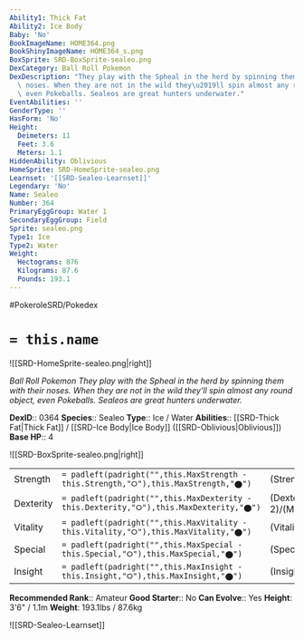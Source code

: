 ```yaml
---
Ability1: Thick Fat
Ability2: Ice Body
Baby: 'No'
BookImageName: HOME364.png
BookShinyImageName: HOME364_s.png
BoxSprite: SRD-BoxSprite-sealeo.png
DexCategory: Ball Roll Pokemon
DexDescription: "They play with the Spheal in the herd by spinning them with their\
  \ noses. When they are not in the wild they\u2019ll spin almost any round object,\
  \ even Pokeballs. Sealeos are great hunters underwater."
EventAbilities: ''
GenderType: ''
HasForm: 'No'
Height:
  Deimeters: 11
  Feet: 3.6
  Meters: 1.1
HiddenAbility: Oblivious
HomeSprite: SRD-HomeSprite-sealeo.png
Learnset: '[[SRD-Sealeo-Learnset]]'
Legendary: 'No'
Name: Sealeo
Number: 364
PrimaryEggGroup: Water 1
SecondaryEggGroup: Field
Sprite: sealeo.png
Type1: Ice
Type2: Water
Weight:
  Hectograms: 876
  Kilograms: 87.6
  Pounds: 193.1
---
```


#PokeroleSRD/Pokedex

# `= this.name`

![[SRD-HomeSprite-sealeo.png|right]]

*Ball Roll Pokemon*
*They play with the Spheal in the herd by spinning them with their noses. When they are not in the wild they’ll spin almost any round object, even Pokeballs. Sealeos are great hunters underwater.*

**DexID**:: 0364
**Species**:: Sealeo
**Type**:: Ice / Water
**Abilities**:: [[SRD-Thick Fat|Thick Fat]] / [[SRD-Ice Body|Ice Body]] ([[SRD-Oblivious|Oblivious]])
**Base HP**:: 4

![[SRD-BoxSprite-sealeo.png|right]]

|           |                                                                                        |                                          |
| --------- | -------------------------------------------------------------------------------------- | ---------------------------------------- |
| Strength  | `= padleft(padright("",this.MaxStrength - this.Strength,"⭘"),this.MaxStrength,"⬤")`    | (Strength::2)/(MaxStrength::4)   |
| Dexterity | `= padleft(padright("",this.MaxDexterity - this.Dexterity,"⭘"),this.MaxDexterity,"⬤")` | (Dexterity:: 2)/(MaxDexterity::4) |
| Vitality  | `= padleft(padright("",this.MaxVitality - this.Vitality,"⭘"),this.MaxVitality,"⬤")`    | (Vitality::2)/(MaxVitality::5)   |
| Special   | `= padleft(padright("",this.MaxSpecial - this.Special,"⭘"),this.MaxSpecial,"⬤")`       | (Special::2)/(MaxSpecial::5)     |
| Insight   | `= padleft(padright("",this.MaxInsight - this.Insight,"⭘"),this.MaxInsight,"⬤")`       | (Insight::2)/(MaxInsight::5)     |

**Recommended Rank**:: Amateur
**Good Starter**:: No
**Can Evolve**:: Yes
**Height**: 3'6" / 1.1m
**Weight**: 193.1lbs / 87.6kg

![[SRD-Sealeo-Learnset]]